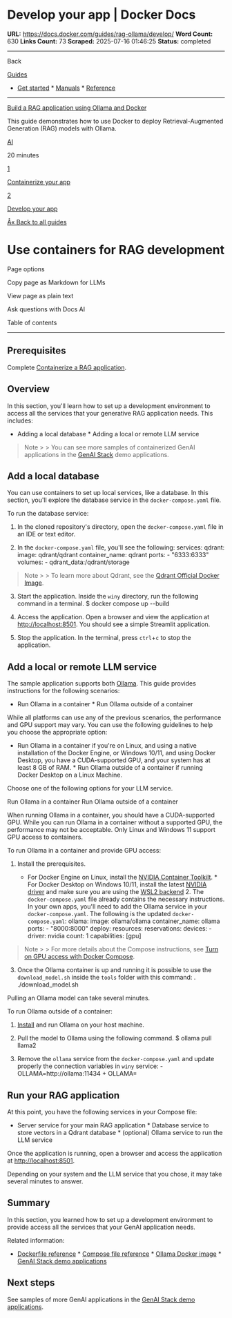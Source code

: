 # Develop your app | Docker Docs

**URL:** https://docs.docker.com/guides/rag-ollama/develop/
**Word Count:** 630
**Links Count:** 73
**Scraped:** 2025-07-16 01:46:25
**Status:** completed

---

Back

[Guides](https://docs.docker.com/guides/)

  * [Get started](https://docs.docker.com/get-started/)   * [Manuals](https://docs.docker.com/manuals/)   * [Reference](https://docs.docker.com/reference/)

* * *

[Build a RAG application using Ollama and Docker](https://docs.docker.com/guides/rag-ollama/)

This guide demonstrates how to use Docker to deploy Retrieval-Augmented Generation \(RAG\) models with Ollama.

[ AI](https://docs.docker.com/tags/ai/)

20 minutes

[1](https://docs.docker.com/guides/rag-ollama/containerize/)

[Containerize your app](https://docs.docker.com/guides/rag-ollama/containerize/)

[2](https://docs.docker.com/guides/rag-ollama/develop/)

[Develop your app](https://docs.docker.com/guides/rag-ollama/develop/)

[Â« Back to all guides](https://docs.docker.com/guides/)

# Use containers for RAG development

Page options

Copy page as Markdown for LLMs

View page as plain text

Ask questions with Docs AI

Table of contents

* * *

## Prerequisites

Complete [Containerize a RAG application](https://docs.docker.com/guides/rag-ollama/containerize/).

## Overview

In this section, you'll learn how to set up a development environment to access all the services that your generative RAG application needs. This includes:

  * Adding a local database   * Adding a local or remote LLM service

> Note >  > You can see more samples of containerized GenAI applications in the [GenAI Stack](https://github.com/docker/genai-stack) demo applications.

## Add a local database

You can use containers to set up local services, like a database. In this section, you'll explore the database service in the `docker-compose.yaml` file.

To run the database service:

  1. In the cloned repository's directory, open the `docker-compose.yaml` file in an IDE or text editor.

  2. In the `docker-compose.yaml` file, you'll see the following:                    services:            qdrant:              image: qdrant/qdrant              container_name: qdrant              ports:                - "6333:6333"              volumes:                - qdrant_data:/qdrant/storage

> Note >  > To learn more about Qdrant, see the [Qdrant Official Docker Image](https://hub.docker.com/r/qdrant/qdrant).

  3. Start the application. Inside the `winy` directory, run the following command in a terminal.                    $ docker compose up --build          

  4. Access the application. Open a browser and view the application at <http://localhost:8501>. You should see a simple Streamlit application.

  5. Stop the application. In the terminal, press `ctrl`+`c` to stop the application.

## Add a local or remote LLM service

The sample application supports both [Ollama](https://ollama.ai/). This guide provides instructions for the following scenarios:

  * Run Ollama in a container   * Run Ollama outside of a container

While all platforms can use any of the previous scenarios, the performance and GPU support may vary. You can use the following guidelines to help you choose the appropriate option:

  * Run Ollama in a container if you're on Linux, and using a native installation of the Docker Engine, or Windows 10/11, and using Docker Desktop, you have a CUDA-supported GPU, and your system has at least 8 GB of RAM.   * Run Ollama outside of a container if running Docker Desktop on a Linux Machine.

Choose one of the following options for your LLM service.

Run Ollama in a container  Run Ollama outside of a container

When running Ollama in a container, you should have a CUDA-supported GPU. While you can run Ollama in a container without a supported GPU, the performance may not be acceptable. Only Linux and Windows 11 support GPU access to containers.

To run Ollama in a container and provide GPU access:

  1. Install the prerequisites.

     * For Docker Engine on Linux, install the [NVIDIA Container Toolkilt](https://github.com/NVIDIA/nvidia-container-toolkit).      * For Docker Desktop on Windows 10/11, install the latest [NVIDIA driver](https://www.nvidia.com/Download/index.aspx) and make sure you are using the [WSL2 backend](https://docs.docker.com/desktop/features/wsl/#turn-on-docker-desktop-wsl-2)   2. The `docker-compose.yaml` file already contains the necessary instructions. In your own apps, you'll need to add the Ollama service in your `docker-compose.yaml`. The following is the updated `docker-compose.yaml`:                    ollama:            image: ollama/ollama            container_name: ollama            ports:              - "8000:8000"            deploy:              resources:                reservations:                  devices:                    - driver: nvidia                      count: 1                      capabilities: [gpu]

> Note >  > For more details about the Compose instructions, see [Turn on GPU access with Docker Compose](https://docs.docker.com/compose/how-tos/gpu-support/).

  3. Once the Ollama container is up and running it is possible to use the `download_model.sh` inside the `tools` folder with this command:                    . ./download_model.sh <model-name>          

Pulling an Ollama model can take several minutes.

To run Ollama outside of a container:

  1. [Install](https://github.com/jmorganca/ollama) and run Ollama on your host machine.

  2. Pull the model to Ollama using the following command.                    $ ollama pull llama2          

  3. Remove the `ollama` service from the `docker-compose.yaml` and update properly the connection variables in `winy` service:                    - OLLAMA=http://ollama:11434          + OLLAMA=<your-url>          

## Run your RAG application

At this point, you have the following services in your Compose file:

  * Server service for your main RAG application   * Database service to store vectors in a Qdrant database   * \(optional\) Ollama service to run the LLM service

Once the application is running, open a browser and access the application at <http://localhost:8501>.

Depending on your system and the LLM service that you chose, it may take several minutes to answer.

## Summary

In this section, you learned how to set up a development environment to provide access all the services that your GenAI application needs.

Related information:

  * [Dockerfile reference](https://docs.docker.com/reference/dockerfile/)   * [Compose file reference](https://docs.docker.com/reference/compose-file/)   * [Ollama Docker image](https://hub.docker.com/r/ollama/ollama)   * [GenAI Stack demo applications](https://github.com/docker/genai-stack)

## Next steps

See samples of more GenAI applications in the [GenAI Stack demo applications](https://github.com/docker/genai-stack).